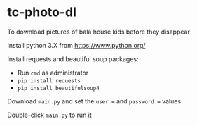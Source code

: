 # tc-photo-dl
To download pictures of bala house kids before they disappear

Install python 3.X from https://www.python.org/

Install requests and beautiful soup packages:
- Run `cmd` as administrator
- `pip install requests`
- `pip install beautifulsoup4`

Download `main.py` and set the `user =` and `password =` values

Double-click `main.py` to run it